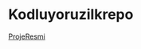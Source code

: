 ﻿# Kodluyoruzilkrepo

[ProjeResmi](https://github.com/ILvDad/Kodluyoruzilkrepo/blob/main/Ads%C4%B1z.jpg)
